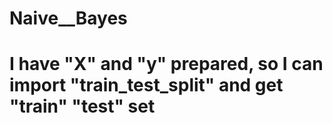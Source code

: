 # Naive__Bayes
# I have "X" and "y" prepared, so I can import "train_test_split" and get "train" "test" set
